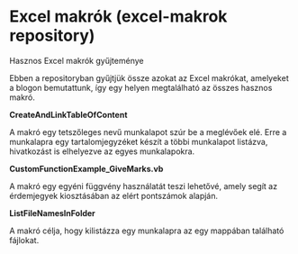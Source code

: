 # Excel makrók (excel-makrok repository)
Hasznos Excel makrók gyűjteménye

Ebben a repositoryban gyűjtjük össze azokat az Excel makrókat, amelyeket a blogon bemutattunk, így egy helyen megtalálható az összes hasznos makró.

**CreateAndLinkTableOfContent**

A makró egy tetszőleges nevű munkalapot szúr be a meglévőek elé. Erre a munkalapra egy tartalomjegyzéket készít a többi munkalapot listázva, hivatkozást is elhelyezve az egyes munkalapokra.

**CustomFunctionExample_GiveMarks.vb**

A makró egy egyéni függvény használatát teszi lehetővé, amely segít az érdemjegyek kiosztásában az elért pontszámok alapján.

**ListFileNamesInFolder**

A makró célja, hogy kilistázza egy munkalapra az egy mappában található fájlokat.
